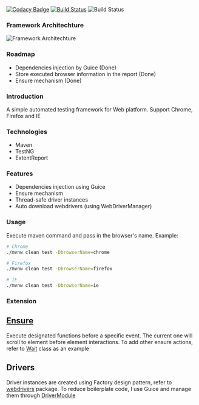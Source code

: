 [![Codacy Badge](https://api.codacy.com/project/badge/Grade/ea4a81e6a3cd4bf8a4a51b6f1f16145a)](https://www.codacy.com/manual/npvinh140589/selenium-test-framework?utm_source=github.com&amp;utm_medium=referral&amp;utm_content=zarashima/selenium-test-framework&amp;utm_campaign=Badge_Grade)
[![Build Status](https://travis-ci.com/zarashima/java-test-framework.svg?branch=master)](https://travis-ci.com/zarashima/java-test-framework)
![Build Status](https://github.com/zarashima/java-test-framework/workflows/Build%20verify/badge.svg)

### Framework Architechture
![Framework Architechture](https://github.com/zarashima/java-test-framework/blob/master/Framework-Architecture.png)


### Roadmap
* Dependencies injection by Guice (Done)
* Store executed browser information in the report (Done)
* Ensure mechanism (Done)

### Introduction
A simple automated testing framework for Web platform. Support Chrome, Firefox and IE

### Technologies
* Maven
* TestNG
* ExtentReport

### Features
* Dependencies injection using Guice
* Ensure mechanism
* Thread-safe driver instances
* Auto download webdrivers (using WebDriverManager)

### Usage
Execute maven command and pass in the browser's name. Example:
```bash
# Chrome
./mvnw clean test -DbrowserName=chrome

# Firefox
./mvnw clean test -DbrowserName=firefox

# IE
./mvnw clean test -DbrowserName=ie
```

### Extension
## [Ensure](https://github.com/zarashima/java-test-framework/blob/master/src/main/java/ensure/Ensure.java) 
Execute designated functions before a specific event. The current one will scroll to element before element interactions. To add other ensure actions, refer to [Wait](https://github.com/zarashima/java-test-framework/blob/master/src/main/java/ensure/Wait.java) class as an example

## Drivers
Driver instances are created using Factory design pattern, refer to [webdrivers](https://github.com/zarashima/java-test-framework/tree/master/src/main/java/webdriver) package. To reduce boilerplate code, I use Guice and manage them through [DriverModule](https://github.com/zarashima/java-test-framework/blob/master/src/main/java/modules/DriverModule.java)
